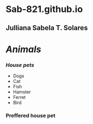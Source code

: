 # Sab-821.github.io
## Julliana Sabela T. Solares
# *Animals*

### *House pets*
- Dogs
- Cat
- Fish
- Hamster
- Ferret
- Bird

### Preffered house pet
